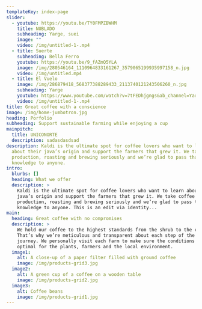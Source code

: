 ```yaml
---
templateKey: index-page
slider:
  - youtube: https://youtu.be/TY0FMPZBWHM
    title: NUBLADO
    subheading: Yarge, suei
    image: ""
    video: /img/untitled-1-.mp4
  - title: Suerte
    subheading: Bella Ferro
    youtube: https://youtu.be/9_fAZmQ5YLA
    image: /img/280546164_1110964833161267_3579065199935997158_n.jpg
    video: /img/untitled.mp4
  - title: El Vuelo
    image: /img/286879418_568377388289433_2113740121243506260_n.jpg
    subheading: Yarge
    youtube: https://www.youtube.com/watch?v=7tFEDhjgngs&ab_channel=Yarge
    video: /img/untitled-1-.mp4
title: Great coffee with a conscience
image: /img/home-jumbotron.jpg
heading: Porfolio
subheading: Support sustainable farming while enjoying a cup
mainpitch:
  title: UNICONORTE
  description: sadasdasdsad
description: Kaldi is the ultimate spot for coffee lovers who want to learn
  about their java’s origin and support the farmers that grew it. We take coffee
  production, roasting and brewing seriously and we’re glad to pass that
  knowledge to anyone.
intro:
  blurbs: []
  heading: What we offer
  description: >
    Kaldi is the ultimate spot for coffee lovers who want to learn about their
    java’s origin and support the farmers that grew it. We take coffee
    production, roasting and brewing seriously and we’re glad to pass that
    knowledge to anyone. This is an edit via identity...
main:
  heading: Great coffee with no compromises
  description: >
    We hold our coffee to the highest standards from the shrub to the cup.
    That’s why we’re meticulous and transparent about each step of the coffee’s
    journey. We personally visit each farm to make sure the conditions are
    optimal for the plants, farmers and the local environment.
  image1:
    alt: A close-up of a paper filter filled with ground coffee
    image: /img/products-grid3.jpg
  image2:
    alt: A green cup of a coffee on a wooden table
    image: /img/products-grid2.jpg
  image3:
    alt: Coffee beans
    image: /img/products-grid1.jpg
---
```

